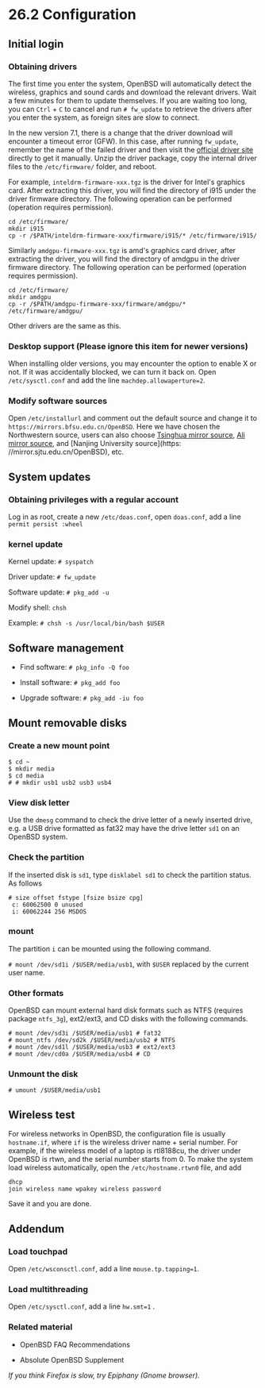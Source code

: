 # 26.2 Configuration

## Initial login

### Obtaining drivers

The first time you enter the system, OpenBSD will automatically detect the wireless, graphics and sound cards and download the relevant drivers. Wait a few minutes for them to update themselves. If you are waiting too long, you can `Ctrl` + `C` to cancel and run `# fw_update` to retrieve the drivers after you enter the system, as foreign sites are slow to connect.

In the new version 7.1, there is a change that the driver download will encounter a timeout error (GFW). In this case, after running `fw_update`, remember the name of the failed driver and then visit the [official driver site](http://firmware.openbsd.org/firmware/7.1/) directly to get it manually. Unzip the driver package, copy the internal driver files to the `/etc/firmware/` folder, and reboot.

For example, `inteldrm-firmware-xxx.tgz` is the driver for Intel's graphics card. After extracting this driver, you will find the directory of i915 under the driver firmware directory. The following operation can be performed (operation requires permission).

```
cd /etc/firmware/
mkdir i915
cp -r /$PATH/inteldrm-firmware-xxx/firmware/i915/* /etc/firmware/i915/
```

Similarly `amdgpu-firmware-xxx.tgz` is amd's graphics card driver, after extracting the driver, you will find the directory of amdgpu in the driver firmware directory. The following operation can be performed (operation requires permission).

```
cd /etc/firmware/
mkdir amdgpu
cp -r /$PATH/amdgpu-firmware-xxx/firmware/amdgpu/* /etc/firmware/amdgpu/
```
Other drivers are the same as this.

### Desktop support (Please ignore this item for newer versions)

When installing older versions, you may encounter the option to enable X or not. If it was accidentally blocked, we can turn it back on. Open `/etc/sysctl.conf` and add the line `machdep.allowaperture=2`.

### Modify software sources

Open `/etc/installurl` and comment out the default source and change it to `https://mirrors.bfsu.edu.cn/OpenBSD`. Here we have chosen the Northwestern source, users can also choose [Tsinghua mirror source](https://mirrors.tuna.tsinghua.edu.cn/OpenBSD), [Ali mirror source](https://mirrors.aliyun.com/openbsd), and [Nanjing University source](https: //mirror.sjtu.edu.cn/OpenBSD), etc.

## System updates

### Obtaining privileges with a regular account

Log in as root, create a new `/etc/doas.conf`, open `doas.conf`, add a line `permit persist :wheel`

### kernel update

Kernel update: `# syspatch`

Driver update: `# fw_update`

Software update: `# pkg_add -u`

Modify shell: `chsh`
 
Example: `# chsh -s /usr/local/bin/bash $USER`

## Software management

- Find software: `# pkg_info -Q foo`

- Install software: `# pkg_add foo`

- Upgrade software: `# pkg_add -iu foo`


## Mount removable disks

### Create a new mount point

```
$ cd ~
$ mkdir media
$ cd media
# # mkdir usb1 usb2 usb3 usb4
```
### View disk letter

Use the `dmesg` command to check the drive letter of a newly inserted drive, e.g. a USB drive formatted as fat32 may have the drive letter `sd1` on an OpenBSD system.

### Check the partition

If the inserted disk is `sd1`, type `disklabel sd1` to check the partition status. As follows

```
# size offset fstype [fsize bsize cpg]
 c: 60062500 0 unused                    
 i: 60062244 256 MSDOS    
```

### mount

The partition `i` can be mounted using the following command.

`# mount /dev/sd1i /$USER/media/usb1`, with `$USER` replaced by the current user name.

### Other formats

OpenBSD can mount external hard disk formats such as NTFS (requires package `ntfs_3g`), ext2/ext3, and CD disks with the following commands.

```
# mount /dev/sd3i /$USER/media/usb1 # fat32
# mount_ntfs /dev/sd2k /$USER/media/usb2 # NTFS
# mount /dev/sd1l /$USER/media/usb3 # ext2/ext3
# mount /dev/cd0a /$USER/media/usb4 # CD
```

### Unmount the disk

`# umount /$USER/media/usb1`

## Wireless test

For wireless networks in OpenBSD, the configuration file is usually `hostname.if`, where `if` is the wireless driver name + serial number. For example, if the wireless model of a laptop is rtl8188cu, the driver under OpenBSD is rtwn, and the serial number starts from 0. To make the system load wireless automatically, open the `/etc/hostname.rtwn0` file, and add

```
dhcp 
join wireless name wpakey wireless password
```
Save it and you are done.

## Addendum

### Load touchpad

Open `/etc/wsconsctl.conf`, add a line `mouse.tp.tapping=1`.

### Load multithreading

Open `/etc/sysctl.conf`, add a line `hw.smt=1` .

### Related material

- OpenBSD FAQ Recommendations

- Absolute OpenBSD Supplement

*If you think Firefox is slow, try Epiphany (Gnome browser).*
